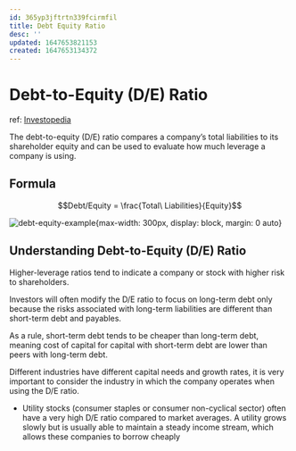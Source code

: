 ```yaml
---
id: 365yp3jftrtn339fcirmfil
title: Debt Equity Ratio
desc: ''
updated: 1647653821153
created: 1647653134372
---
```

# Debt-to-Equity (D/E) Ratio
ref: [Investopedia](https://www.investopedia.com/terms/d/debtequityratio.asp)

The debt-to-equity (D/E) ratio compares a company’s total liabilities to its shareholder equity and can be used to evaluate how much leverage a company is using.

## Formula

$$Debt/Equity = \frac{Total\ Liabilities}{Equity}$$

![debt-equity-example](https://www.investopedia.com/thmb/HSabFoZpgWDB-rv6i0PgcvOaFy4=/660x0/filters:no_upscale():max_bytes(150000):strip_icc():format(webp)/DEBTEQUITYFINALJPEG-098e44fb157a41cf827e1637b4866845.jpg){max-width: 300px, display: block, margin: 0 auto}

## Understanding Debt-to-Equity (D/E) Ratio

Higher-leverage ratios tend to indicate a company or stock with higher risk to shareholders.

Investors will often modify the D/E ratio to focus on long-term debt only because the risks associated with long-term liabilities are different than short-term debt and payables.

As a rule, short-term debt tends to be cheaper than long-term debt, meaning cost of capital for capital with short-term debt are lower than peers with long-term debt.

Different industries have different capital needs and growth rates, it is very important to consider the industry in which the company operates when using the D/E ratio.
- Utility stocks (consumer staples or consumer non-cyclical sector) often have a very high D/E ratio compared to market averages. A utility grows slowly but is usually able to maintain a steady income stream, which allows these companies to borrow cheaply